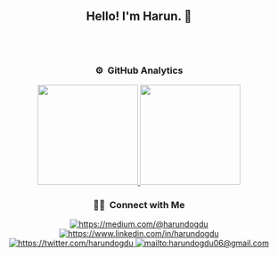<div align="center">

## Hello! I'm Harun. 👋

<br/>

<br/>

### ⚙️ &nbsp;GitHub Analytics

<p align="center">
<a href="https://github.com/harundogdu">
  <img height="180em" src="https://github-readme-stats-eight-theta.vercel.app/api?username=harundogdu&show_icons=true&theme=tokyonight&include_all_commits=true&count_private=true"/>
  <img height="180em" src="https://github-readme-stats-eight-theta.vercel.app/api/top-langs/?username=harundogdu&layout=compact&langs_count=8&theme=tokyonight"/>
</a>
</p>

### 🤝🏻 &nbsp;Connect with Me

<a href="https://medium.com/@harundogdu" target="_blank">
    <img src="https://img.shields.io/badge/%20-medium-black" alt="https://medium.com/@harundogdu">
</a>
<a href="https://www.linkedin.com/in/harundogdu" target="_blank">
    <img src="https://img.shields.io/badge/%20-linkedin-0072b1" alt="https://www.linkedin.com/in/harundogdu">
</a>
<a href="https://twitter.com/harundogdu" target="_blank">
    <img src="https://img.shields.io/badge/%20-twitter-%231DA1F2" alt="https://twitter.com/harundogdu">
</a>
<a href="mailto:harundogdu06@gmail.com" target="_blank">
    <img src="https://img.shields.io/badge/%20-gmail-B23121" alt="mailto:harundogdu06@gmail.com">
</a>
